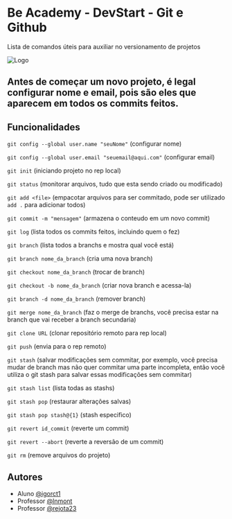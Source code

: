 
# Be Academy - DevStart - Git e Github

Lista de comandos úteis para auxiliar no versionamento de projetos


![Logo](https://media-exp1.licdn.com/dms/image/C4D12AQGXkZf6DJB9kA/article-cover_image-shrink_600_2000/0/1625492357429?e=1653523200&v=beta&t=XtfpluRy4o2KLM8c8iUIG-vnpddAQ-zmU-uDjTfpBXQ)

## Antes de começar um novo projeto, é legal configurar nome e email, pois são eles que aparecem em todos os commits feitos.
## Funcionalidades

`git config --global user.name "seuNome"` (configurar nome)

`git config --global user.email "seuemail@aqui.com"` (configurar email)

`git init` (iniciando projeto no rep local)

`git status` (monitorar arquivos, tudo que esta sendo criado ou modificado)

`git add <file>` (empacotar arquivos para ser commitado, pode ser utilizado `add .` para adicionar todos)

`git commit -m "mensagem"` (armazena o conteudo em um novo commit)

`git log` (lista todos os commits feitos, incluindo quem o fez)

`git branch` (lista todos a branchs e mostra qual você está)

`git branch nome_da_branch` (cria uma nova branch)

`git checkout nome_da_branch` (trocar de branch)

`git checkout -b nome_da_branch` (criar nova branch e acessa-la)

`git branch -d nome_da_branch` (remover branch)

`git merge nome_da_branch` (faz o merge de branchs, você precisa estar na branch que vai receber a branch secundaria)

`git clone URL` (clonar repositório remoto para rep local)

`git push` (envia para o rep remoto)

`git stash` (salvar modificações sem commitar, por exemplo, você precisa mudar de branch mas não quer commitar uma parte incompleta, então você utiliza o git stash para salvar essas modificações sem commitar)

`git stash list` (lista todas as stashs)

`git stash pop` (restaurar alterações salvas)

`git stash pop stash@{1}` (stash especifico)

`git revert id_commit` (reverte um commit)

`git revert --abort` (reverte a reversão de um commit)

`git rm` (remove arquivos do projeto)
## Autores
- Aluno [@igorct1](https://www.github.com/igorct1)
- Professor [@lnmont](https://www.github.com/lnmont)
- Professor [@rejota23](https://www.github.com/rejota23)

